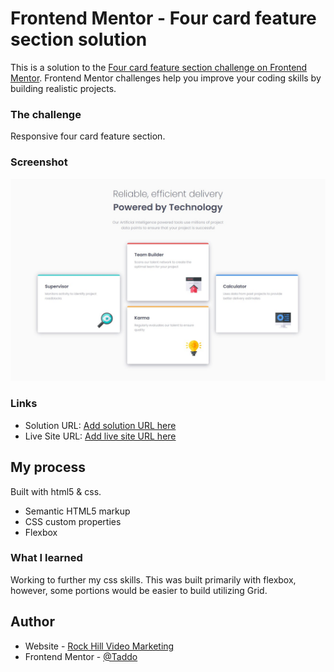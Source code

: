 # Frontend Mentor - Four card feature section solution

This is a solution to the [Four card feature section challenge on Frontend Mentor](https://www.frontendmentor.io/challenges/four-card-feature-section-weK1eFYK). Frontend Mentor challenges help you improve your coding skills by building realistic projects. 

### The challenge

Responsive four card feature section.
### Screenshot

![](./images/screenshot.jpg)

### Links

- Solution URL: [Add solution URL here](https://your-solution-url.com)
- Live Site URL: [Add live site URL here](https://your-live-site-url.com)

## My process
Built with html5 & css.

- Semantic HTML5 markup
- CSS custom properties
- Flexbox

### What I learned

Working to further my css skills. This was built primarily with flexbox, however, some portions would be easier to build utilizing Grid.


## Author

- Website - [Rock Hill Video Marketing](https://rockhillvideomarketing.com)
- Frontend Mentor - [@Taddo](https://www.frontendmentor.io/profile/taddo)


